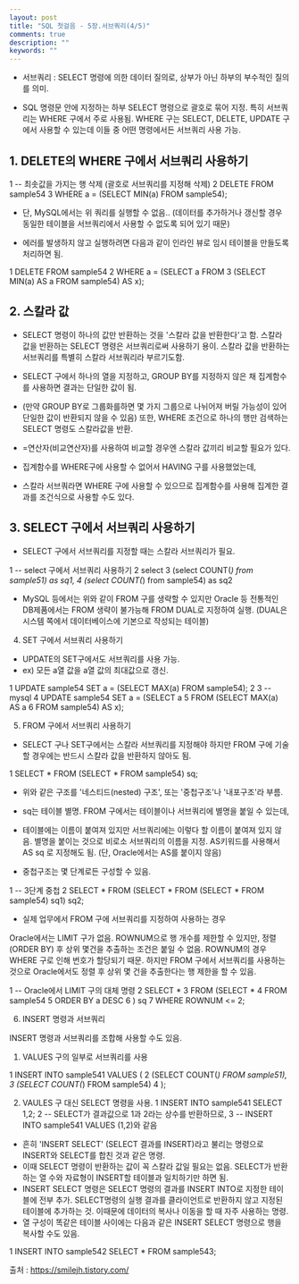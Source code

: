 ```yaml
---
layout: post
title: "SQL 첫걸음 - 5장.서브쿼리(4/5)" 
comments: true
description: ""
keywords: ""
---
```


- 서브쿼리 : SELECT 명령에 의한 데이터 질의로, 상부가 아닌 하부의 부수적인 질의를 의미.

- SQL 명령문 안에 지정하는 하부 SELECT 명령으로 괄호로 묶어 지정. 특히 서브쿼리는 WHERE 구에서 주로 사용됨. WHERE 구는 SELECT, DELETE, UPDATE 구에서 사용할 수 있는데 이들 중 어떤 명령에서든 서브쿼리 사용 가능.



## 1. DELETE의 WHERE 구에서 서브쿼리 사용하기

1 -- 최솟값을 가지는 행 삭제 (괄호로 서브쿼리를 지정해 삭제)
2 DELETE FROM sample54 
3 WHERE a = (SELECT MIN(a) FROM sample54); 

- 단, MySQL에서는 위 쿼리를 실행할 수 없음.. (데이터를 추가하거나 갱신할 경우 동일한 테이블을 서브쿼리에서 사용할 수 없도록 되어 있기 때문) 

- 에러를 발생하지 않고 실행하려면 다음과 같이 인라인 뷰로 임시 테이블을 만들도록 처리하면 됨.

1 DELETE FROM sample54 
2 WHERE a = (SELECT a FROM
3                         (SELECT MIN(a) AS a FROM sample54) AS x); 


## 2. 스칼라 값

- SELECT 명령이 하나의 값만 반환하는 것을 '스칼라 값을 반환한다'고 함. 스칼라 값을 반환하는 SELECT 명령은 서브쿼리로써 사용하기 용이.  스칼라 값을 반환하는 서브쿼리를 특별히 스칼라 서브쿼리라 부르기도함. 

- SELECT 구에서 하나의 열을 지정하고, GROUP BY를 지정하지 않은 채 집계함수를 사용하면 결과는 단일한 값이 됨. 

- (만약 GROUP BY로 그룹화를하면 몇 가지 그룹으로 나뉘어져 버릴 가능성이 있어 단일한 값이 반환되지 않을 수 있음) 또한, WHERE 조건으로 하나의 행만 검색하는 SELECT 명령도 스칼라값을 반환.  

- =연산자(비교연산자)를 사용하여 비교할 경우엔 스칼라 값끼리 비교할 필요가 있다. 

- 집계함수를 WHERE구에 사용할 수 없어서 HAVING 구를 사용했었는데,

- 스칼라 서브쿼라면 WHERE 구에 사용할 수 있으므로 집계함수를 사용해 집계한 결과를 조건식으로 사용할 수도 있다. 


## 3. SELECT 구에서 서브쿼리 사용하기

- SELECT 구에서 서브쿼리를 지정할 때는 스칼라 서브쿼리가 필요. 

1 -- select 구에서 서브쿼리 사용하기 
2 select 
3 (select COUNT(*) from sample51) as sq1,
4 (select COUNT(*) from sample54) as sq2

- MySQL 등에서는 위와 같이 FROM 구를 생략할 수 있지만 Oracle 등 전통적인 DB제품에서는 FROM 생략이 불가능해 FROM DUAL로 지정하여 실행. (DUAL은 시스템 쪽에서 데이터베이스에 기본으로 작성되는 테이블) 


4. SET 구에서 서브쿼리 사용하기 

- UPDATE의 SET구에서도 서브쿼리를 사용 가능. 
- ex) 모든 a열 값을 a열 값의 최대값으로 갱신.

1 UPDATE sample54 SET a = (SELECT MAX(a) FROM sample54);
2 
3 -- mysql
4 UPDATE sample54 SET a = (SELECT a 
5                            FROM (SELECT MAX(a) AS a 
6                                    FROM sample54) AS x);
 

5. FROM 구에서 서브쿼리 사용하기
- SELECT 구나 SET구에서는 스칼라 서브쿼리를 지정해야 하지만 FROM 구에 기술할 경우에는 반드시 스칼라 값을 반환하지 않아도 됨.  

1 SELECT * FROM (SELECT * FROM sample54) sq; 

- 위와 같은 구조를 '네스티드(nested) 구조', 또는 '중첩구조'나 '내포구조'라 부름. 
- sq는 테이블 별명. FROM 구에서는 테이블이나 서브쿼리에 별명을 붙일 수 있는데,  

- 테이블에는 이름이 붙여져 있지만 서브쿼리에는 이렇다 할 이름이 붙여져 있지 않음. 별명을 붙이는 것으로 비로소 서브쿼리의 이름을 지정. AS키워드를 사용해서 AS sq 로 지정해도 됨. (단, Oracle에서는 AS를 붙이지 않음)

- 중첩구조는 몇 단계로든 구성할 수 있음. 

1 -- 3단계 중첩 
2 SELECT * FROM (SELECT * FROM (SELECT * FROM sample54) sq1) sq2; 

- 실제 업무에서 FROM 구에 서브쿼리를 지정하여 사용하는 경우 

Oracle에서는 LIMIT 구가 없음. ROWNUM으로 행 개수를 제한할 수 있지만, 정렬(ORDER BY) 후 상위 몇건을 추출하는 조건은 붙일 수 없음. ROWNUM의 경우 WHERE 구로 인해 번호가 할당되기 때문. 하지만 FROM 구에서 서브쿼리를 사용하는 것으로 Oracle에서도 정렬 후 상위 몇 건을 추출한다는 행 제한을 할 수 있음. 

1 -- Oracle에서 LIMIT 구의 대체 명령
2 SELECT * 
3    FROM (SELECT * 
4            FROM sample54 
5        ORDER BY a DESC
6 ) sq
7 WHERE ROWNUM <= 2; 


6. INSERT 명령과 서브쿼리

INSERT 명령과 서브쿼리를 조합해 사용할 수도 있음.

1) VALUES 구의 일부로 서브쿼리를 사용 

1 INSERT INTO sample541 VALUES (
2    (SELECT COUNT(*) FROM sample51),
3    (SELECT COUNT(*) FROM sample54)
4 );

2) VAULES 구 대신 SELECT 명령을 사용. 
1 INSERT INTO sample541 SELECT 1,2;
2 -- SELECT가 결과값으로 1과 2라는 상수를 반환하므로,
3 -- INSERT INTO sample541 VALUES (1,2)와 같음 

- 흔히 'INSERT SELECT' (SELECT 결과를 INSERT)라고 불리는 명령으로 INSERT와 SELECT를 합친 것과 같은 명령.
- 이때 SELECT 명령이 반환하는 값이 꼭 스칼라 값일 필요는 없음. SELECT가 반환하는 열 수와 자료형이 INSERT할 테이블과 일치하기만 하면 됨. 
- INSERT SELECT 명령은 SELECT 명령의 결과를 INSERT INTO로 지정한 테이블에 전부 추가.
SELECT명령의 실행 결과를 클라이언트로 반환하지 않고 지정된 테이블에 추가하는 것. 이때문에 데이터의 복사나 이동을 할 때 자주 사용하는 명령. 
- 열 구성이 똑같은 테이블 사이에는 다음과 같은 INSERT SELECT 명령으로 행을 복사할 수도 있음. 

1 INSERT INTO sample542 SELECT * FROM sample543; 


출처 : https://smilejh.tistory.com/